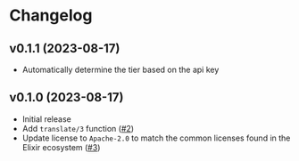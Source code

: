 # Changelog

## v0.1.1 (2023-08-17)

- Automatically determine the tier based on the api key

## v0.1.0 (2023-08-17)

- Initial release
- Add `translate/3` function ([#2](https://github.com/hergetto/deepl_ex/pull/2))
- Update license to `Apache-2.0` to match the common licenses found in the Elixir ecosystem ([#3](https://github.com/hergetto/deepl_ex/pull/3))
